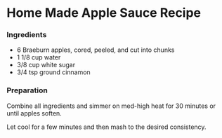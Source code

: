 Home Made Apple Sauce Recipe
===

### Ingredients

* 6 Braeburn apples, cored, peeled, and cut into chunks
* 1 1/8 cup water
* 3/8 cup white sugar
* 3/4 tsp ground cinnamon

### Preparation

Combine all ingredients and simmer on med-high heat for 30 minutes or until apples soften. 

Let cool for a few minutes and then mash to the desired consistency.
